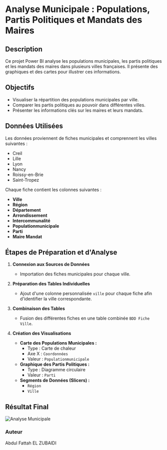 # Analyse Municipale : Populations, Partis Politiques et Mandats des Maires

## Description
Ce projet Power BI analyse les populations municipales, les partis politiques et les mandats des maires dans plusieurs villes françaises. Il présente des graphiques et des cartes pour illustrer ces informations.

## Objectifs
- Visualiser la répartition des populations municipales par ville.
- Comparer les partis politiques au pouvoir dans différentes villes.
- Présenter les informations clés sur les maires et leurs mandats.

## Données Utilisées
Les données proviennent de fiches municipales et comprennent les villes suivantes :
- Creil
- Lille
- Lyon
- Nancy
- Roissy-en-Brie
- Saint-Tropez

Chaque fiche contient les colonnes suivantes :
- **Ville**
- **Région**
- **Département**
- **Arrondissement**
- **Intercommunalité**
- **Populationmunicipale**
- **Parti**
- **Maire Mandat**

## Étapes de Préparation et d'Analyse

1. **Connexion aux Sources de Données**
   - Importation des fiches municipales pour chaque ville.

2. **Préparation des Tables Individuelles**
   - Ajout d'une colonne personnalisée `ville` pour chaque fiche afin d'identifier la ville correspondante.

3. **Combinaison des Tables**
   - Fusion des différentes fiches en une table combinée `BDD Fiche Ville`.

4. **Création des Visualisations**
   - **Carte des Populations Municipales :**
     - Type : Carte de chaleur
     - Axe X : `Coordonnées`
     - Valeur : `Populationmunicipale`
   - **Graphique des Partis Politiques :**
     - Type : Diagramme circulaire
     - Valeur : `Parti`
   - **Segments de Données (Slicers) :**
     - `Région`
     - `Ville`

## Résultat Final
![Analyse Municipale](image.png)

### Auteur
Abdul Fattah EL ZUBAIDI
